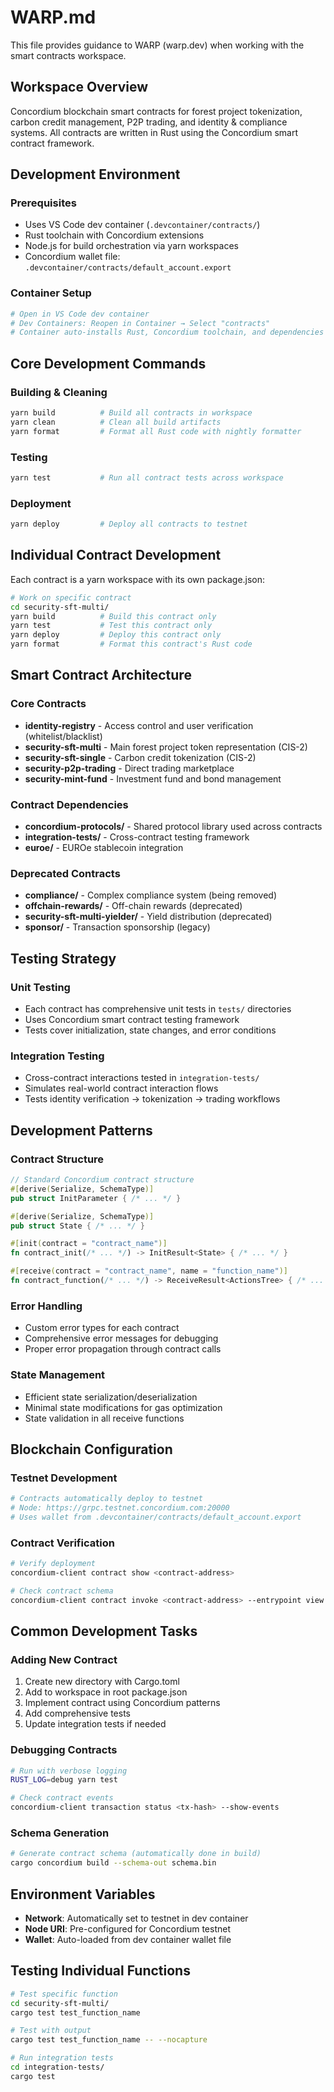 # WARP.md

This file provides guidance to WARP (warp.dev) when working with the smart contracts workspace.

## Workspace Overview

Concordium blockchain smart contracts for forest project tokenization, carbon credit management, P2P trading, and identity & compliance systems. All contracts are written in Rust using the Concordium smart contract framework.

## Development Environment

### Prerequisites
- Uses VS Code dev container (`.devcontainer/contracts/`)
- Rust toolchain with Concordium extensions
- Node.js for build orchestration via yarn workspaces
- Concordium wallet file: `.devcontainer/contracts/default_account.export`

### Container Setup
```bash
# Open in VS Code dev container
# Dev Containers: Reopen in Container → Select "contracts"
# Container auto-installs Rust, Concordium toolchain, and dependencies
```

## Core Development Commands

### Building & Cleaning
```bash
yarn build          # Build all contracts in workspace
yarn clean          # Clean all build artifacts
yarn format         # Format all Rust code with nightly formatter
```

### Testing
```bash
yarn test           # Run all contract tests across workspace
```

### Deployment
```bash
yarn deploy         # Deploy all contracts to testnet
```

## Individual Contract Development

Each contract is a yarn workspace with its own package.json:

```bash
# Work on specific contract
cd security-sft-multi/
yarn build          # Build this contract only
yarn test           # Test this contract only  
yarn deploy         # Deploy this contract only
yarn format         # Format this contract's Rust code
```

## Smart Contract Architecture

### Core Contracts
- **identity-registry** - Access control and user verification (whitelist/blacklist)
- **security-sft-multi** - Main forest project token representation (CIS-2)
- **security-sft-single** - Carbon credit tokenization (CIS-2)
- **security-p2p-trading** - Direct trading marketplace
- **security-mint-fund** - Investment fund and bond management

### Contract Dependencies
- **concordium-protocols/** - Shared protocol library used across contracts
- **integration-tests/** - Cross-contract testing framework
- **euroe/** - EUROe stablecoin integration

### Deprecated Contracts
- **compliance/** - Complex compliance system (being removed)
- **offchain-rewards/** - Off-chain rewards (deprecated)
- **security-sft-multi-yielder/** - Yield distribution (deprecated)
- **sponsor/** - Transaction sponsorship (legacy)

## Testing Strategy

### Unit Testing
- Each contract has comprehensive unit tests in `tests/` directories
- Uses Concordium smart contract testing framework
- Tests cover initialization, state changes, and error conditions

### Integration Testing
- Cross-contract interactions tested in `integration-tests/`
- Simulates real-world contract interaction flows
- Tests identity verification → tokenization → trading workflows

## Development Patterns

### Contract Structure
```rust
// Standard Concordium contract structure
#[derive(Serialize, SchemaType)]
pub struct InitParameter { /* ... */ }

#[derive(Serialize, SchemaType)]  
pub struct State { /* ... */ }

#[init(contract = "contract_name")]
fn contract_init(/* ... */) -> InitResult<State> { /* ... */ }

#[receive(contract = "contract_name", name = "function_name")]
fn contract_function(/* ... */) -> ReceiveResult<ActionsTree> { /* ... */ }
```

### Error Handling
- Custom error types for each contract
- Comprehensive error messages for debugging
- Proper error propagation through contract calls

### State Management
- Efficient state serialization/deserialization
- Minimal state modifications for gas optimization
- State validation in all receive functions

## Blockchain Configuration

### Testnet Development
```bash
# Contracts automatically deploy to testnet
# Node: https://grpc.testnet.concordium.com:20000
# Uses wallet from .devcontainer/contracts/default_account.export
```

### Contract Verification
```bash
# Verify deployment
concordium-client contract show <contract-address>

# Check contract schema
concordium-client contract invoke <contract-address> --entrypoint view --schema schema.bin
```

## Common Development Tasks

### Adding New Contract
1. Create new directory with Cargo.toml
2. Add to workspace in root package.json
3. Implement contract using Concordium patterns
4. Add comprehensive tests
5. Update integration tests if needed

### Debugging Contracts
```bash
# Run with verbose logging
RUST_LOG=debug yarn test

# Check contract events
concordium-client transaction status <tx-hash> --show-events
```

### Schema Generation
```bash
# Generate contract schema (automatically done in build)
cargo concordium build --schema-out schema.bin
```

## Environment Variables

- **Network**: Automatically set to testnet in dev container
- **Node URI**: Pre-configured for Concordium testnet
- **Wallet**: Auto-loaded from dev container wallet file

## Testing Individual Functions

```bash
# Test specific function
cd security-sft-multi/
cargo test test_function_name

# Test with output
cargo test test_function_name -- --nocapture

# Run integration tests
cd integration-tests/  
cargo test
```
